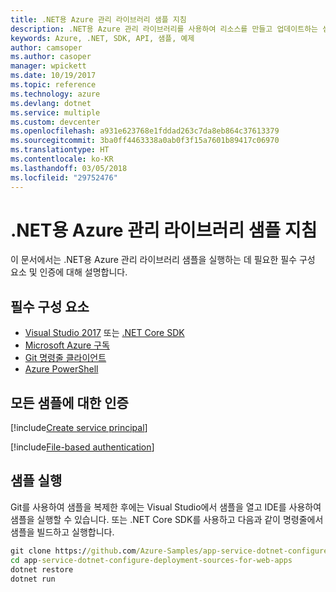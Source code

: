 ```yaml
---
title: .NET용 Azure 관리 라이브러리 샘플 지침
description: .NET용 Azure 관리 라이브러리를 사용하여 리소스를 만들고 업데이트하는 샘플 코드를 가져옵니다.
keywords: Azure, .NET, SDK, API, 샘플, 예제
author: camsoper
ms.author: casoper
manager: wpickett
ms.date: 10/19/2017
ms.topic: reference
ms.technology: azure
ms.devlang: dotnet
ms.service: multiple
ms.custom: devcenter
ms.openlocfilehash: a931e623768e1fddad263c7da8eb864c37613379
ms.sourcegitcommit: 3ba0ff4463338a0ab0f3f15a7601b89417c06970
ms.translationtype: HT
ms.contentlocale: ko-KR
ms.lasthandoff: 03/05/2018
ms.locfileid: "29752476"
---
```

# <a name="azure-management-libraries-for-net-sample-instructions"></a>.NET용 Azure 관리 라이브러리 샘플 지침

이 문서에서는 .NET용 Azure 관리 라이브러리 샘플을 실행하는 데 필요한 필수 구성 요소 및 인증에 대해 설명합니다.

## <a name="prerequisties"></a>필수 구성 요소 

* [Visual Studio 2017](https://www.visualstudio.com/vs/) 또는 [.NET Core SDK](https://www.microsoft.com/net/download/core)
* [Microsoft Azure 구독](https://azure.microsoft.com/free/)
* [Git 명령줄 클라이언트](https://git-scm.com/)
* [Azure PowerShell](/powershell/azure/install-azurerm-ps)

## <a name="authentication-for-all-samples"></a>모든 샘플에 대한 인증

[!include[Create service principal](includes/create-sp.md)]

[!include[File-based authentication](includes/file-based-auth.md)]

## <a name="running-the-samples"></a>샘플 실행

Git를 사용하여 샘플을 복제한 후에는 Visual Studio에서 샘플을 열고 IDE를 사용하여 샘플을 실행할 수 있습니다.  또는 .NET Core SDK를 사용하고 다음과 같이 명령줄에서 샘플을 빌드하고 실행합니다.

```cmd
git clone https://github.com/Azure-Samples/app-service-dotnet-configure-deployment-sources-for-web-apps.git
cd app-service-dotnet-configure-deployment-sources-for-web-apps
dotnet restore
dotnet run
```